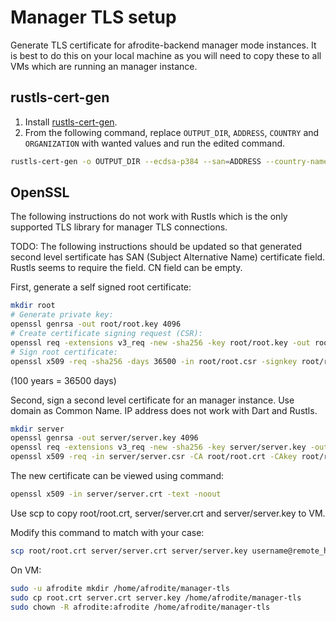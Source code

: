 # Manager TLS setup

Generate TLS certificate for afrodite-backend manager mode instances.
It is best to do this on your local machine as you will need to copy these to
all VMs which are running an manager instance.

## rustls-cert-gen

1. Install [rustls-cert-gen](https://crates.io/crates/rustls-cert-gen).
2. From the following command, replace
   `OUTPUT_DIR`, `ADDRESS`, `COUNTRY` and `ORGANIZATION`
   with wanted values and run the edited command.

```bash
rustls-cert-gen -o OUTPUT_DIR --ecdsa-p384 --san=ADDRESS --country-name=COUNTRY --organization-name=ORGANIZATION
```

## OpenSSL

The following instructions do not work with Rustls which is the only
supported TLS library for manager TLS connections.

TODO: The following instructions should be updated so that generated
second level sertificate has SAN (Subject Alternative Name) certificate field.
Rustls seems to require the field. CN field can be empty.

First, generate a self signed root certificate:

```bash
mkdir root
# Generate private key:
openssl genrsa -out root/root.key 4096
# Create certificate signing request (CSR):
openssl req -extensions v3_req -new -sha256 -key root/root.key -out root/root.csr
# Sign root certificate:
openssl x509 -req -sha256 -days 36500 -in root/root.csr -signkey root/root.key -out root/root.crt
```

(100 years = 36500 days)

Second, sign a second level certificate for an manager instance.
Use domain as Common Name. IP address does not work with Dart and Rustls.

```bash
mkdir server
openssl genrsa -out server/server.key 4096
openssl req -extensions v3_req -new -sha256 -key server/server.key -out server/server.csr
openssl x509 -req -in server/server.csr -CA root/root.crt -CAkey root/root.key -CAcreateserial -out server/server.crt -days 36500 -sha256
```

The new certificate can be viewed using command:
```bash
openssl x509 -in server/server.crt -text -noout
```

Use scp to copy root/root.crt, server/server.crt and server/server.key to VM.

Modify this command to match with your case:
```bash
scp root/root.crt server/server.crt server/server.key username@remote_host:~/
```

On VM:

```bash
sudo -u afrodite mkdir /home/afrodite/manager-tls
sudo cp root.crt server.crt server.key /home/afrodite/manager-tls
sudo chown -R afrodite:afrodite /home/afrodite/manager-tls
```
